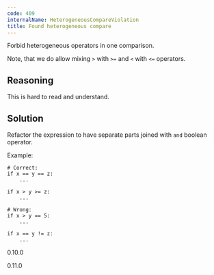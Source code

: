 ```yaml
---
code: 409
internalName: HeterogeneousCompareViolation
title: Found heterogeneous compare
---
```


Forbid heterogeneous operators in one comparison.

Note, that we do allow mixing `>` with `>=` and `<` with `<=` operators.

## Reasoning
This is hard to read and understand.

## Solution
Refactor the expression to have separate parts joined with `and`
boolean operator.

Example:

    # Correct:
    if x == y == z:
        ...
    
    if x > y >= z:
        ...
    
    # Wrong:
    if x > y == 5:
        ...
    
    if x == y != z:
        ...

<div class="versionadded">

0.10.0

</div>

<div class="versionchanged">

0.11.0

</div>